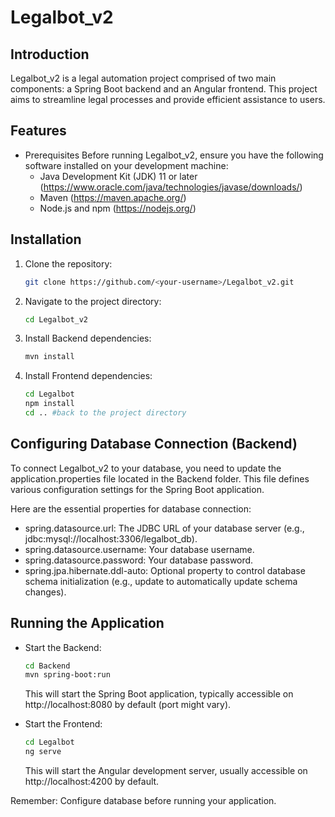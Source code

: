 
# Legalbot_v2

## Introduction
Legalbot_v2 is a legal automation project comprised of two main components: a Spring Boot backend and an Angular frontend. This project aims to streamline legal processes and provide efficient assistance to users.

## Features
- Prerequisites
  Before running Legalbot_v2, ensure you have the following software installed on your development machine:
  - Java Development Kit (JDK) 11 or later (https://www.oracle.com/java/technologies/javase/downloads/)
  - Maven (https://maven.apache.org/)
  - Node.js and npm (https://nodejs.org/)

## Installation
1. Clone the repository:
   ```bash
   git clone https://github.com/<your-username>/Legalbot_v2.git
   ```

2. Navigate to the project directory:
   ```bash
   cd Legalbot_v2
   ```

3. Install Backend dependencies:
   ```bash
   mvn install
   ```

4. Install Frontend dependencies:
   ```bash
   cd Legalbot
   npm install
   cd .. #back to the project directory
   ```
## Configuring Database Connection (Backend)
To connect Legalbot_v2 to your database, you need to update the application.properties file located in the Backend folder. This file defines various configuration settings for the Spring Boot application.

Here are the essential properties for database connection:
- spring.datasource.url: The JDBC URL of your database server (e.g., jdbc:mysql://localhost:3306/legalbot_db).
- spring.datasource.username: Your database username.
- spring.datasource.password: Your database password.
- spring.jpa.hibernate.ddl-auto: Optional property to control database schema initialization (e.g., update to automatically update schema changes).

## Running the Application
- Start the Backend:
   ```bash
   cd Backend
   mvn spring-boot:run
   ```

   This will start the Spring Boot application, typically accessible on http://localhost:8080 by default (port might vary).

- Start the Frontend:
   ```bash
   cd Legalbot
   ng serve
   ```

   This will start the Angular development server, usually accessible on http://localhost:4200 by default.

Remember: Configure database before running your application.
